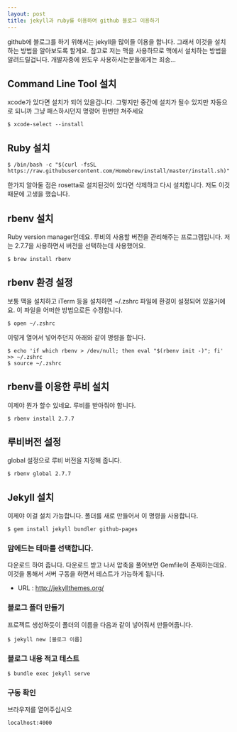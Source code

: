 ```yaml
---
layout: post
title: jekyll과 ruby를 이용하여 github 블로그 이용하기
---
```


github에 블로그를 하기 위해서는 jekyll을 많이들 이용을 합니다.
그래서 이것을 설치하는 방법을 알아보도록 할게요.
참고로 저는 맥을 사용하므로 맥에서 설치하는 방법을 알려드릴겁니다.
개발자중에 윈도우 사용하시는분들에게는 죄송...

## Command Line Tool 설치
xcode가 있다면 설치가 되어 있을겁니다.
그렇지만 중간에 설치가 될수 있지만 자동으로 되니까 그냥 패스하시던지 명령어 한번만 쳐주세요
```
$ xcode-select --install
```

## Ruby 설치
```
$ /bin/bash -c "$(curl -fsSL https://raw.githubusercontent.com/Homebrew/install/master/install.sh)"
```
한가지 알아둘 점은 rosetta로 설치된것이 있다면 삭제하고 다시 설치합니다.
저도 이것 때문에 고생을 했습니다.

## rbenv 설치
Ruby version manager인데요.
루비의 사용할 버전을 관리해주는 프로그램입니다.
저는 2.7.7을 사용하면서 버전을 선택하는데 사용했어요.
```
$ brew install rbenv
```

## rbenv 환경 설정
보통 맥을 설치하고 iTerm 등을 설치하면 ~/.zshrc 파일에 환경이 설정되어 있을거에요.
이 파일을 어떠한 방법으로든 수정합니다.
```
$ open ~/.zshrc
```
이렇게 열어서 넣어주던지 아래와 같이 명령을 합니다.
```
$ echo 'if which rbenv > /dev/null; then eval "$(rbenv init -)"; fi' >> ~/.zshrc
$ source ~/.zshrc
```

## rbenv를 이용한 루비 설치
이제야 뭔가 할수 있네요.
루비를 받아줘야 합니다.
```
$ rbenv install 2.7.7
```

## 루비버전 설정
global 설정으로 루비 버전을 지정해 줍니다.
```
$ rbenv global 2.7.7
```

## Jekyll 설치
이제야 이걸 설치 가능합니다.
폴더를 새로 만들어서 이 명령을 사용합니다.
```
$ gem install jekyll bundler github-pages
```

### 맘에드는 테마를 선택합니다.
다운로드 하여 줍니다. 다운로드 받고 나서 압축을 풀어보면 Gemfile이 존재하는데요. 이것을 통해서 서버 구동을 하면서 테스트가 가능하게 됩니다.
- URL : http://jekyllthemes.org/

### 블로그 폴더 만들기
프로젝트 생성하듯이 폴더의 이름을 다음과 같이 넣어줘서 만들어줍니다.
```
$ jekyll new [블로그 이름]
```

### 블로그 내용 적고 테스트
```
$ bundle exec jekyll serve
```

### 구동 확인
브라우저를 열어주십시오
```
localhost:4000
```

